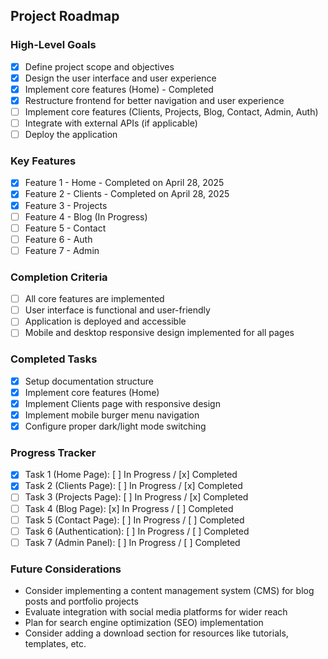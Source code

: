 ## Project Roadmap

### High-Level Goals
- [x] Define project scope and objectives
- [x] Design the user interface and user experience
- [x] Implement core features (Home) - Completed
- [x] Restructure frontend for better navigation and user experience
- [ ] Implement core features (Clients, Projects, Blog, Contact, Admin, Auth)
- [ ] Integrate with external APIs (if applicable)
- [ ] Deploy the application

### Key Features
- [x] Feature 1 - Home - Completed on April 28, 2025
- [x] Feature 2 - Clients - Completed on April 28, 2025
- [x] Feature 3 - Projects 
- [ ] Feature 4 - Blog (In Progress)
- [ ] Feature 5 - Contact
- [ ] Feature 6 - Auth
- [ ] Feature 7 - Admin

### Completion Criteria
- [ ] All core features are implemented
- [ ] User interface is functional and user-friendly
- [ ] Application is deployed and accessible
- [ ] Mobile and desktop responsive design implemented for all pages

### Completed Tasks
- [x] Setup documentation structure
- [x] Implement core features (Home)
- [x] Implement Clients page with responsive design
- [x] Implement mobile burger menu navigation
- [x] Configure proper dark/light mode switching

### Progress Tracker
- [x] Task 1 (Home Page): [ ] In Progress / [x] Completed
- [x] Task 2 (Clients Page): [ ] In Progress / [x] Completed
- [ ] Task 3 (Projects Page): [ ] In Progress / [x] Completed
- [ ] Task 4 (Blog Page): [x] In Progress / [ ] Completed
- [ ] Task 5 (Contact Page): [ ] In Progress / [ ] Completed
- [ ] Task 6 (Authentication): [ ] In Progress / [ ] Completed
- [ ] Task 7 (Admin Panel): [ ] In Progress / [ ] Completed

### Future Considerations
- Consider implementing a content management system (CMS) for blog posts and portfolio projects
- Evaluate integration with social media platforms for wider reach
- Plan for search engine optimization (SEO) implementation
- Consider adding a download section for resources like tutorials, templates, etc.
